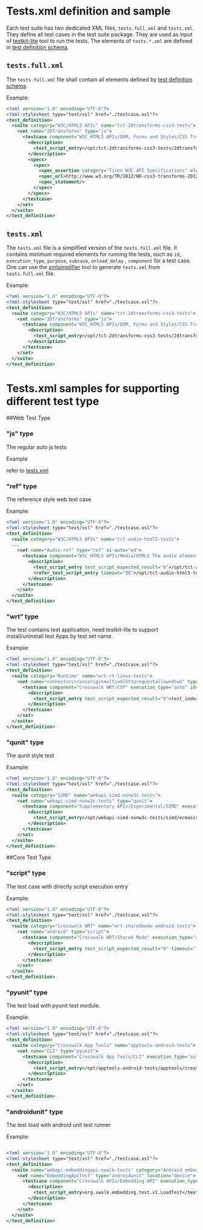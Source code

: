 # Tests.xml definition and sample

Each test suite has two dedicated XML files, `tests.full.xml` and `tests.xml`. 
They define all test cases in the test suite package. They are used as input of
[testkit-lite](https://github.com/testkit/testkit-lite) tool to run the tests. 
The elements of `tests.*.xml` are defined in [test definition schema](https://github.com/testkit/testkit-lite/blob/master/xsd/test_definition.xsd).

## `tests.full.xml`

The `tests.full.xml` file shall contain all elements defined by [test definition
schema](https://github.com/testkit/testkit-lite/blob/master/xsd/test_definition.xsd).

Example:
```xml
<?xml version="1.0" encoding="UTF-8"?>
<?xml-stylesheet type="text/xsl" href="./testcase.xsl"?>
<test_definition>
  <suite category="W3C/HTML5 APIs" name="tct-2dtransforms-css3-tests">
    <set name="2DTransforms" type="js">
      <testcase component="W3C_HTML5 APIs/DOM, Forms and Styles/CSS Transforms" execution_type="auto" id="2dtransform_property_exist" priority="P1" purpose="Test 2dtransform property existence" status="approved" type="compliance" subcase="4">
        <description>
          <test_script_entry>/opt/tct-2dtransforms-css3-tests/2dtransforms/2dtransform_property_exist.html</test_script_entry>
        </description>
        <specs>
          <spec>
            <spec_assertion category="Tizen W3C API Specifications" element_name="perspective-origin" element_type="property" interface="CSS" section="DOM, Forms and Styles" specification="CSS 2D Transforms"/>
            <spec_url>http://www.w3.org/TR/2012/WD-css3-transforms-20120911/</spec_url>
            <spec_statement/>
          </spec>
        </specs>
      </testcase>
    </set>
  </suite>
</test_definition>
```

## `tests.xml`

The `tests.xml` file is a simplified version of the `tests.full.xml` file. It
contains minimum required elements for running the tests, such as `id`,
`execution_type`, `purpose`, `subcase`, `onload_delay` , `component` for a test
case. One can use the
[xmlsimplifier](https://github.com/crosswalk-project/crosswalk-test-suite/tree/master/tools/xmlsimplifier)
tool to generate `tests.xml` from `tests.full.xml` file.

Example:

```xml
<?xml version="1.0" encoding="UTF-8"?>
<?xml-stylesheet type="text/xsl" href="./testcase.xsl"?>
<test_definition>
  <suite category="W3C/HTML5 APIs" name="tct-2dtransforms-css3-tests">
    <set name="2DTransforms" type="js">
      <testcase component="W3C_HTML5 APIs/DOM, Forms and Styles/CSS Transforms" execution_type="auto" id="2dtransform_property_exist" purpose="Test 2dtransform property existence" subcase="4">
        <description>
          <test_script_entry>/opt/tct-2dtransforms-css3-tests/2dtransforms/2dtransform_property_exist.html</test_script_entry>
        </description>
      </testcase>
    </set>
  </suite>
</test_definition>
```

# Tests.xml samples for supporting different test type
##Web Test Type 
### "js" type
The regular auto js tests

Example

refer to [tests.xml](##tests.xml)

### "ref" type
The reference style web test case

Example:

```xml
<?xml version="1.0" encoding="UTF-8"?>
<?xml-stylesheet type="text/xsl" href="./testcase.xsl"?>
<test_definition>
  <suite category="W3C/HTML5 APIs" name="tct-audio-html5-tests">
  ...
    <set name="Audio-ref" type="ref" ui-auto="wd">
      <testcase component="W3C_HTML5 APIs/Media/HTML5 The audio element" execution_type="manual" id="audio_one_inside_image_not_show" purpose="Check that image content inside the audio element can not be shown.">
        <description>
          <test_script_entry test_script_expected_result="0">/opt/tct-audio-html5-tests/audio/w3c/audio_001-manual.htm</test_script_entry>
          <refer_test_script_entry timeout="90">/opt/tct-audio-html5-tests/audio/w3c/audio_content-ref.htm</refer_test_script_entry>
        </description>
      </testcase>
    </set>
  </suite>
</test_definition>
```
### "wrt" type
The test contains test application, need testkit-lite to support install/uninstall test Apps by test set name. 

Example:

```xml
<?xml version="1.0" encoding="UTF-8"?>
<?xml-stylesheet type="text/xsl" href="./testcase.xsl"?>
<test_definition>
  <suite category="Runtime" name="wrt-rt-linux-tests">
    <set name="connectsrccrossoriginmultixmlhttprequestallowedtwo" type="wrt">
      <testcase component="Crosswalk WRT/CSP" execution_type="auto" id="connectsrccrossoriginmultixmlhttprequestallowedtwo" priority="P1" purpose="Check if user agent is able to open second allowed external resource by xhr when connect-src is cross-origin.">
        <description>
          <test_script_entry test_script_expected_result="0">test_index.html</test_script_entry>
        </description>
      </testcase>
    </set>
  </suite>
</test_definition>
```

### "qunit" type
The qunit style test

Example:

```xml
<?xml version="1.0" encoding="UTF-8"?>
<?xml-stylesheet type="text/xsl" href="./testcase.xsl"?>
<test_definition>
  <suite category="SIMD" name="webapi-simd-nonw3c-tests">
    <set name="webapi-simd-nonw3c-tests" type="qunit">
      <testcase component="Supplementary APIs/Experimental/SIMD" execution_type="auto" id="Float32x4_constructor" purpose="Check Float32x4 constructor (0, 2, 2)" subcase="6">
        <description>
          <test_script_entry>/opt/webapi-simd-nonw3c-tests/simd/ecmascript_simd/src/index.html?testNumber=1</test_script_entry>
        </description>
      </testcase>
    </set>
  </suite>
</test_definition>
```
##Core Test Type 
### "script" type
The test case with directly script execution entry

Example:

```xml
<?xml version="1.0" encoding="UTF-8"?>
<?xml-stylesheet type="text/xsl" href="./testcase.xsl"?>
<test_definition>
  <suite category="Crosswalk WRT" name="wrt-sharedmode-android-tests">
    <set name="android" type="script">
      <testcase component="Crosswalk WRT/Shared Mode" execution_type="auto" id="Crosswalk_ShareMode_Library_Install_test" purpose="Check install xwalk lib">
        <description>
          <test_script_entry test_script_expected_result="0" timeout="180">/opt/wrt-sharedmode-android-tests/sharedmode/Crosswalk_ShareMode_Library_Install_test.sh</test_script_entry>
        </description>
      </testcase>
    </set>
  </suite>
</test_definition>
```

### "pyunit" type
The test load with pyunit test module.

Example:

```xml
<?xml version="1.0" encoding="UTF-8"?>
<?xml-stylesheet type="text/xsl" href="./testcase.xsl"?>
<test_definition>
  <suite category="Crosswalk App Tools" name="apptools-android-tests">
    <set name="CLI" type="pyunit">
      <testcase component="Crosswalk App Tools/CLI" execution_type="auto" id="Crosswalk_create_no_sdk" purpose="Android - Validate if project is created fail without android sdk">
        <description>
          <test_script_entry>/opt/apptools-android-tests/apptools/create_no_sdk.py</test_script_entry>
        </description>
      </testcase>
    </set>
  </suite>
</test_definition>
```
### "androidunit" type
The test load with android unit test runner

Example:

```xml

<?xml version="1.0" encoding="UTF-8"?>
<?xml-stylesheet type="text/xsl" href="./testcase.xsl"?>
<test_definition>
  <suite name="webapi-embeddingapi-xwalk-tests" category="Android embedding APIs">
    <set name="EmbeddingApiTest" type="androidunit" location="device">
      <testcase component="Crosswalk APIs/Embedding API" execution_type="auto" id="v1.LoadTest" purpose="Check if the load related methods are effective." subcase="18">
        <description>
          <test_script_entry>org.xwalk.embedding.test.v1.LoadTest</test_script_entry>
        </description>
      </testcase>
    </set>
  </suite>
</test_definition>
```
